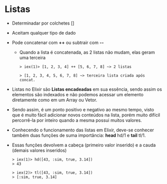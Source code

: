 # Listas

  - Determinadar por colchetes []

  - Aceitam qualquer tipo de dado

  - Pode concatenar com **++** ou subtrair com **--**

    - Quando a lista é concatenada, as 2 listas não mudam, elas geram uma terceira

          > iex(1)> [1, 2, 3, 4] ++ [5, 6, 7, 8] ~> 2 listas

          > [1, 2, 3, 4, 5, 6, 7, 8] ~> terceira lista criada após concat.

  - Listas no Elixir são **Listas encadeadas** em sua essência, sendo assim os elementos são indexados e não podemos acessar um elemento diretamente como em um Array ou Vetor.

  - Sendo assim, é um ponto positivo e negativo ao mesmo tempo, visto que é muito fácil adicionar novos conteúdos na lista, porém muito difícil percorrê-la por inteiro quando a mesma possui muitos valores.

  - Conhecendo o funcionamento das listas em Elixir, deve-se conhecer também duas funções de suma importância: **head** hd/1 e **tail** tl/1.

  - Essas funções devolvem a cabeça (primeiro valor inserido) e a cauda (demais valores inseridos)

        > iex(1)> hd([43, :sim, true, 3.14])
        > 43

        > iex(2)> tl([43, :sim, true, 3.14])
        > [:sim, true, 3.14]